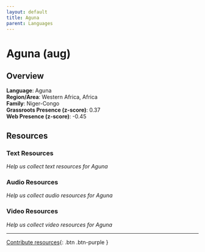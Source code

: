```yaml
---
layout: default
title: Aguna
parent: Languages
---
```


# Aguna (aug)

## Overview

**Language**: Aguna  
**Region/Area**: Western Africa, Africa  
**Family**: Niger-Congo  
**Grassroots Presence (z-score)**: 0.37  
**Web Presence (z-score)**: -0.45  

## Resources

### Text Resources
*Help us collect text resources for Aguna*

### Audio Resources
*Help us collect audio resources for Aguna*

### Video Resources
*Help us collect video resources for Aguna*

---

[Contribute resources](https://forms.office.com/e/1SfLJx3u1r){: .btn .btn-purple }
